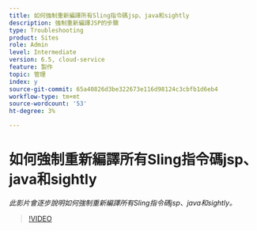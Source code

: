 ```yaml
---
title: 如何強制重新編譯所有Sling指令碼jsp、java和sightly
description: 強制重新編譯JSP的步驟
type: Troubleshooting
product: Sites
role: Admin
level: Intermediate
version: 6.5, cloud-service
feature: 製作
topic: 管理
index: y
source-git-commit: 65a40826d3be322673e116d98124c3cbfb1d6eb4
workflow-type: tm+mt
source-wordcount: '53'
ht-degree: 3%

---
```



# 如何強制重新編譯所有Sling指令碼jsp、java和sightly

*此影片會逐步說明如何強制重新編譯所有Sling指令碼jsp、java和sightly。*

>[!VIDEO](https://video.tv.adobe.com/v/335464?quality=9&learn=on)


